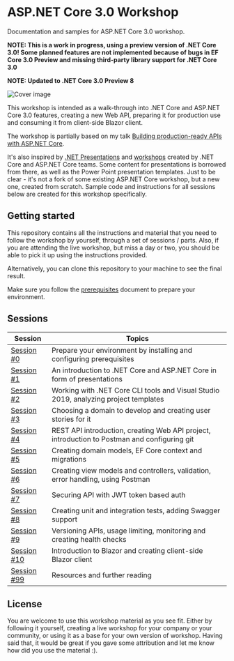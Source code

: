 # ASP.NET Core 3.0 Workshop

Documentation and samples for ASP.NET Core 3.0 workshop.

**NOTE: This is a work in progress, using a preview version of .NET Core 3.0! Some planned features are not implemented because of bugs in EF Core 3.0 Preview and missing third-party library support for .NET Core 3.0**

**NOTE: Updated to .NET Core 3.0 Preview 8**

![Cover image](docs/images/workshop-cover.png)

This workshop is intended as a walk-through into .NET Core and ASP.NET Core 3.0 features, creating a new Web API, preparing it for production use and consuming it from client-side Blazor client.

The workshop is partially based on my talk [Building production-ready APIs with ASP.NET Core](https://github.com/miroslavpopovic/production-ready-apis-sample-3.0).

It's also inspired by [.NET Presentations](https://github.com/dotnet-presentations/home) and [workshops](https://github.com/dotnet-presentations/blazor-workshop) created by .NET Core and ASP.NET Core teams. Some content for presentations is borrowed from there, as well as the Power Point presentation templates. Just to be clear - it's not a fork of some existing ASP.NET Core workshop, but a new one, created from scratch. Sample code and instructions for all sessions below are created for this workshop specifically.

## Getting started

This repository contains all the instructions and material that you need to follow the workshop by yourself, through a set of sessions / parts. Also, if you are attending the live workshop, but miss a day or two, you should be able to pick it up using the instructions provided.

Alternatively, you can clone this repository to your machine to see the final result.

Make sure you follow the [prerequisites](docs/00-prerequisites.md) document to prepare your environment.

## Sessions

| Session | Topics |
| ----- | ---- |
| [Session #0](/docs/00-prerequisites.md) | Prepare your environment by installing and configuring prerequisites |
| [Session #1](/docs/01-introduction.md) | An introduction to .NET Core and ASP.NET Core in form of presentations |
| [Session #2](/docs/02-tools-and-templates.md) | Working with .NET Core CLI tools and Visual Studio 2019, analyzing project templates  |
| [Session #3](/docs/03-choosing-a-domain.md) | Choosing a domain to develop and creating user stories for it |
| [Session #4](/docs/04-project-initialization.md) | REST API introduction, creating Web API project, introduction to Postman and configuring git |
| [Session #5](/docs/05-domain-models-and-database.md) | Creating domain models, EF Core context and migrations |
| [Session #6](/docs/06-controllers-and-actions.md) | Creating view models and controllers, validation, error handling, using Postman |
| [Session #7](/docs/07-securing-api.md) | Securing API with JWT token based auth |
| [Session #8](/docs/08-testing-and-documentation.md) | Creating unit and integration tests, adding Swagger support |
| [Session #9](/docs/09-versioning-limiting-monitoring.md) | Versioning APIs, usage limiting, monitoring and creating health checks |
| [Session #10](/docs/10-blazor-client.md) | Introduction to Blazor and creating client-side Blazor client |
| [Session #99](/docs/99-resources.md) | Resources and further reading |

## License

You are welcome to use this workshop material as you see fit. Either by following it yourself, creating a live workshop for your company or your community, or using it as a base for your own version of workshop. Having said that, it would be great if you gave some attribution and let me know how did you use the material :).
